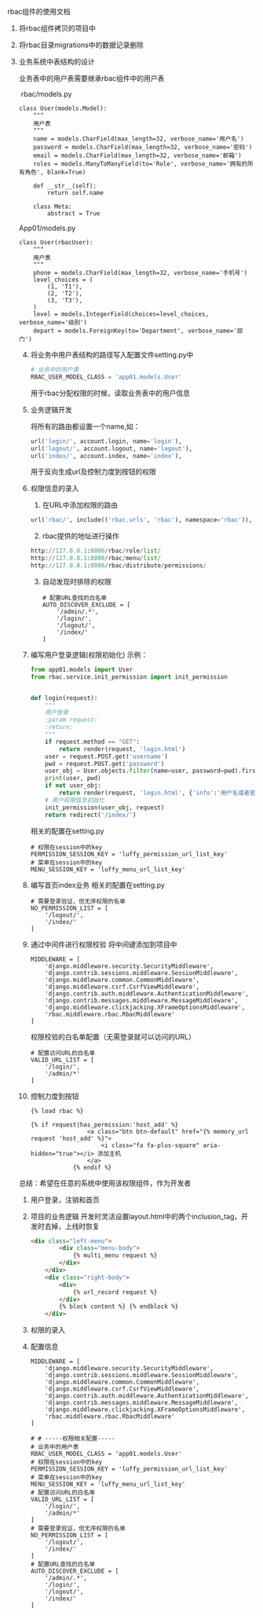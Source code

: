 rbac组件的使用文档

1. 将rbac组件拷贝的项目中

2. 将rbac目录migrations中的数据记录删除

3. 业务系统中表结构的设计
    
    业务表中的用户表需要继承rbac组件中的用户表
  
    ​	rbac/models.py
    
    ```
    class User(models.Model):
        """
        用户表
        """
        name = models.CharField(max_length=32, verbose_name='用户名')
        password = models.CharField(max_length=32, verbose_name='密码')
        email = models.CharField(max_length=32, verbose_name='邮箱')
        roles = models.ManyToManyField(to='Role', verbose_name='拥有的所有角色', blank=True)
    
        def __str__(self):
            return self.name
    
        class Meta:
            abstract = True
    ```
    
    App01/models.py
    
    ```
    class User(rbacUser):
        """
        用户表
        """
        phone = models.CharField(max_length=32, verbose_name='手机号')
        level_choices = (
            (1, 'T1'),
            (2, 'T2'),
            (3, 'T3'),
        )
        level = models.IntegerField(choices=level_choices, verbose_name='级别')
        depart = models.ForeignKey(to='Department', verbose_name='部门')
    ```
    
    
    
    4. 将业务中用户表结构的路径写入配置文件setting.py中
    
       ```python
       # 业务中的用户表
       RBAC_USER_MODEL_CLASS = 'app01.models.User'
       ```
    
       用于rbac分配权限的时候，读取业务表中的用户信息
    
    5. 业务逻辑开发
    
       将所有的路由都设置一个name,如：
    
       ```python
       url('login/', account.login, name='login'),
       url('logout/', account.logout, name='logout'),
       url('index/', account.index, name='index'),
       ```
    
       用于反向生成url及控制力度到按钮的权限
    
    6. 权限信息的录入
    
       1. 在URL中添加权限的路由
    
       ```python
       url('rbac/', include(('rbac.urls', 'rbac'), namespace='rbac')),
       ```
    
       2. rbac提供的地址进行操作
    
       ```python
       http://127.0.0.1:8000/rbac/role/list/
       http://127.0.0.1:8000/rbac/menu/list/
       http://127.0.0.1:8000/rbac/distribute/permissions/
       ```
    
       3. 自动发现时排除的权限
    
          ```
          # 配置URL查找的白名单
          AUTO_DISCOVER_EXCLUDE = [
              '/admin/.*',
              '/login/',
              '/logout/',
              '/index/'
          ]
          ```
    
          
    
    7. 编写用户登录逻辑(权限初始化)
       示例：
    
       ```python
       from app01.models import User
       from rbac.service.init_permission import init_permission
       
       
       def login(request):
           """
           用户登录
           :param request:
           :return:
           """
           if request.method == "GET":
               return render(request, 'login.html')
           user = request.POST.get('username')
           pwd = request.POST.get('password')
           user_obj = User.objects.filter(name=user, password=pwd).first()
           print(user, pwd)
           if not user_obj:
               return render(request, 'login.html', {'info':'用户名或者密码不正确'})
           # 用户权限信息初始化
           init_permission(user_obj, request)
           return redirect('/index/')
       ```
    
       相关的配置在setting.py
    
       ```
       # 权限在session中的key
       PERMISSION_SESSION_KEY = 'luffy_permission_url_list_key'
       # 菜单在session中的key
       MENU_SESSION_KEY = 'luffy_menu_url_list_key'
       ```
    
       
    
    8. 编写首页index业务
       相关的配置在setting.py
    
       ```
       # 需要登录验证，但无序权限的名单
       NO_PERMISSION_LIST = [
           '/logout/',
           '/index/'
       ]
       ```
    
    9. 通过中间件进行权限校验
       将中间键添加到项目中
    
       ```
       MIDDLEWARE = [
           'django.middleware.security.SecurityMiddleware',
           'django.contrib.sessions.middleware.SessionMiddleware',
           'django.middleware.common.CommonMiddleware',
           'django.middleware.csrf.CsrfViewMiddleware',
           'django.contrib.auth.middleware.AuthenticationMiddleware',
           'django.contrib.messages.middleware.MessageMiddleware',
           'django.middleware.clickjacking.XFrameOptionsMiddleware',
           'rbac.middleware.rbac.RbacMiddleware'
       ]
       ```
    
       权限校验的白名单配置（无需登录就可以访问的URL）
    
       ```
       # 配置访问URL的白名单
       VALID_URL_LIST = [
           '/login/',
           '/admin/*'
       ]
       ```
    
    10. 控制力度到按钮
    
        ```htnl
        {% load rbac %}
        
        {% if request|has_permission:'host_add' %}
                        <a class="btn btn-default" href="{% memory_url request 'host_add' %}">
                            <i class="fa fa-plus-square" aria-hidden="true"></i> 添加主机
                        </a>
                    {% endif %}
        ```
    
        
    
    总结：希望在任意的系统中使用该权限组件，作为开发者
    
    1. 用户登录，注销和首页
    
    2. 项目的业务逻辑
       开发时灵活设置layout.html中的两个inclusion_tag，开发时去掉，上线时恢复
    
       ```html
       <div class="left-menu">
               <div class="menu-body">
                   {% multi_menu request %}
               </div>
           </div>
           <div class="right-body">
               <div>
                   {% url_record request %}
               </div>
               {% block content %} {% endblock %}
           </div>
       ```
    
    3. 权限的录入
    
    4. 配置信息
    
       ```
       MIDDLEWARE = [
           'django.middleware.security.SecurityMiddleware',
           'django.contrib.sessions.middleware.SessionMiddleware',
           'django.middleware.common.CommonMiddleware',
           'django.middleware.csrf.CsrfViewMiddleware',
           'django.contrib.auth.middleware.AuthenticationMiddleware',
           'django.contrib.messages.middleware.MessageMiddleware',
           'django.middleware.clickjacking.XFrameOptionsMiddleware',
           'rbac.middleware.rbac.RbacMiddleware'
       ]
       
       # # -----权限相关配置-----
       # 业务中的用户表
       RBAC_USER_MODEL_CLASS = 'app01.models.User'
       # 权限在session中的key
       PERMISSION_SESSION_KEY = 'luffy_permission_url_list_key'
       # 菜单在session中的key
       MENU_SESSION_KEY = 'luffy_menu_url_list_key'
       # 配置访问URL的白名单
       VALID_URL_LIST = [
           '/login/',
           '/admin/*'
       ]
       # 需要登录验证，但无序权限的名单
       NO_PERMISSION_LIST = [
           '/logout/',
           '/index/'
       ]
       # 配置URL查找的白名单
       AUTO_DISCOVER_EXCLUDE = [
           '/admin/.*',
           '/login/',
           '/logout/',
           '/index/'
       ]
       ```
    
       
    
    
    
    